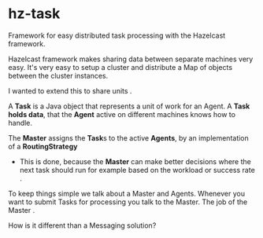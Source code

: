 hz-task
=======

Framework for easy distributed task processing with the Hazelcast framework.

Hazelcast framework makes sharing data between separate machines very easy. 
It's very easy to setup a cluster and distribute a Map of objects between the cluster instances.

I wanted to extend this to share units .

A **Task** is a Java object that represents a unit of work for an Agent. 
A **Task holds data**, that the **Agent** active on different machines knows how to handle.   

The **Master** assigns the **Task**s to the active **Agents**, by an implementation of a **RoutingStrategy**
   - This is done, because the **Master** can make better decisions where the next task should run for example based on the workload or success rate .  
 
To keep things simple we talk about a Master and Agents. 
Whenever you want to submit Tasks for processing you talk to the Master.
The job of the Master .

How is it different than a Messaging solution? 

